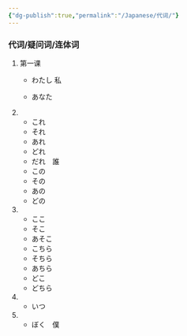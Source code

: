```yaml
---
{"dg-publish":true,"permalink":"/Japanese/代词/"}
---
```


### 代词/疑问词/连体词

1. 第一课
	- わたし	私

	- あなた

2. 
   - これ
   - それ
   - あれ
   - どれ
   - だれ　誰
   - この
   - その
   - あの
   - どの

3. 
   - ここ
   - そこ
   - あそこ
   - こちら
   - そちら
   - あちら
   - どこ
   - どちら

4. 
   - いつ

1. 
	- ぼく　僕

